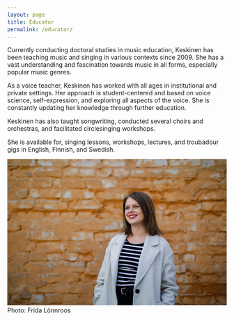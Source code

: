 ```yaml
---
layout: page 
title: Educator
permalink: /educator/
---
```


<div class="columnize" markdown="1">
Currently conducting doctoral studies in music education, Keskinen has been teaching music and singing in various contexts since 2009. She has a vast understanding and fascination towards music in all forms, especially popular music genres. 

As a voice teacher, Keskinen has worked with all ages in institutional and private settings. Her approach is student-centered and based on voice science, self-expression, and exploring all aspects of the voice. She is constantly updating her knowledge through further education. 

Keskinen has also taught songwriting, conducted several choirs and orchestras, and facilitated circlesinging workshops. 

She is available for, singing lessons, workshops, lectures, and troubadour gigs in English, Finnish, and Swedish.
</div>


<div>
<img src="/assets/img/9355_fridalonnroos.JPG" alt="Katri A. Keskinen">
<div class="photo-credit">Photo: Frida Lönnroos</div>
<div>